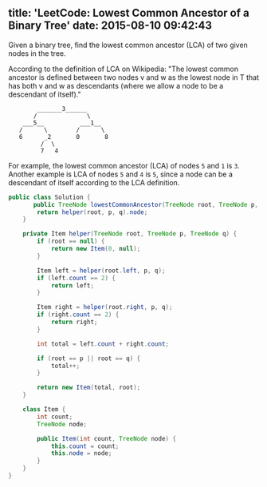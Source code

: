 title: 'LeetCode: Lowest Common Ancestor of a Binary Tree'
date: 2015-08-10 09:42:43
---
 Given a binary tree, find the lowest common ancestor (LCA) of two given nodes in the tree.

According to the definition of LCA on Wikipedia: "The lowest common ancestor is defined between two nodes v and w as the lowest node in T that has both v and w as descendants (where we allow a node to be a descendant of itself)."

```
        _______3______
       /              \
    ___5__          ___1__
   /      \        /      \
   6      _2       0       8
         /  \
         7   4
```

For example, the lowest common ancestor (LCA) of nodes `5` and `1` is `3`. Another example is LCA of nodes `5` and `4` is `5`, since a node can be a descendant of itself according to the LCA definition.

```java
public class Solution {
       public TreeNode lowestCommonAncestor(TreeNode root, TreeNode p, TreeNode q) {
        return helper(root, p, q).node;
    }

    private Item helper(TreeNode root, TreeNode p, TreeNode q) {
        if (root == null) {
            return new Item(0, null);
        }

        Item left = helper(root.left, p, q);
        if (left.count == 2) {
            return left;
        }

        Item right = helper(root.right, p, q);
        if (right.count == 2) {
            return right;
        }

        int total = left.count + right.count;

        if (root == p || root == q) {
            total++;
        }

        return new Item(total, root);
    }

    class Item {
        int count;
        TreeNode node;

        public Item(int count, TreeNode node) {
            this.count = count;
            this.node = node;
        }
    }
}
```